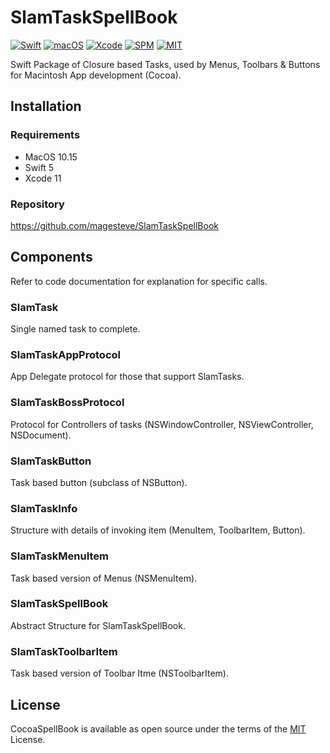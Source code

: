 # SlamTaskSpellBook

[![Swift](https://img.shields.io/badge/Swift-5-blue.svg)](https://swift.org)
[![macOS](https://img.shields.io/badge/os-macOS-blue.svg)](https://apple.com/mac)
[![Xcode](https://img.shields.io/badge/Xcode-12-blue.svg)](https://developer.apple.com/xcode)
[![SPM](https://img.shields.io/badge/SPM-Compatible-blue)](https://swift.org/package-manager)
[![MIT](https://img.shields.io/badge/License-MIT-blue.svg)](https://opensource.org/licenses/MIT)

Swift Package of Closure based Tasks, used by Menus, Toolbars & Buttons for Macintosh App development (Cocoa).

## Installation

### Requirements

- MacOS 10.15
- Swift 5
- Xcode 11

### Repository

  https://github.com/magesteve/SlamTaskSpellBook

## Components

Refer to code documentation for explanation for specific calls.

### SlamTask

Single named task to complete. 

### SlamTaskAppProtocol

App Delegate protocol for those that support SlamTasks.

### SlamTaskBossProtocol

Protocol for Controllers of tasks (NSWindowController, NSViewController, NSDocument).

### SlamTaskButton

Task based button (subclass of NSButton).

### SlamTaskInfo

Structure with details of invoking item (MenuItem, ToolbarItem, Button).

### SlamTaskMenuItem

Task based version of Menus (NSMenuItem).

### SlamTaskSpellBook

Abstract Structure for SlamTaskSpellBook.

### SlamTaskToolbarItem

Task based version of Toolbar Itme (NSToolbarItem).

## License

CocoaSpellBook is available as open source under the terms of the [MIT](https://github.com/magesteve/SlamTaskSpellBook/blob/main/LICENSE) License.
